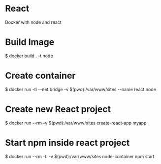 # React
Docker with node and react

# Build Image
$ docker build . -t node

# Create container
$ docker run -ti --net bridge -v $(pwd):/var/www/sites --name react node

# Create new React project
$ docker run --rm -v $(pwd):/var/www/sites create-react-app myapp

# Start npm inside react project
$ docker run --rm -ti -v $(pwd):/var/www/sites node-container npm start

